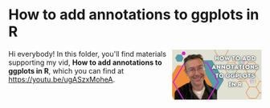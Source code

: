 # How to add annotations to ggplots in R
[<img src="annotations thumb new.png" align="right" height="100" />](<https://youtu.be/ugASzxMoheA>)

Hi everybody! In this folder, you'll find materials supporting my vid, **How to add annotations to ggplots in R**, which you can find at <https://youtu.be/ugASzxMoheA>. 

